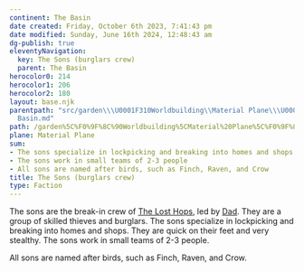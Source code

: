 ```yaml
---
continent: The Basin
date created: Friday, October 6th 2023, 7:41:43 pm
date modified: Sunday, June 16th 2024, 12:48:43 am
dg-publish: true
eleventyNavigation:
  key: The Sons (burglars crew)
  parent: The Basin
herocolor0: 214
herocolor1: 206
herocolor2: 180
layout: base.njk
parentpath: "src/garden\\\U0001F310Worldbuilding\\Material Plane\\\U0001F3DE️The Basin/The
  Basin.md"
path: /garden%5C%F0%9F%8C%90Worldbuilding%5CMaterial%20Plane%5C%F0%9F%8F%9E%EF%B8%8FThe%20Basin%5CFactions%5CLost%20Hops/The%20Sons%20%28burglars%20crew%29/
plane: Material Plane
sum:
- The sons specialize in lockpicking and breaking into homes and shops
- The sons work in small teams of 2-3 people
- All sons are named after birds, such as Finch, Raven, and Crow
title: The Sons (burglars crew)
type: Faction
---
```


The sons are the break-in crew of [The Lost Hops](/garden/%F0%9F%8C%90Worldbuilding%5CMaterial%20Plane%5C%F0%9F%8F%9E%EF%B8%8FThe%20Basin%5CFactions%5CLost%20Hops/The%20Lost%20Hops), led by [Dad](/garden/%F0%9F%8C%90Worldbuilding%5CMaterial%20Plane%5C%F0%9F%8F%9E%EF%B8%8FThe%20Basin%5CFactions%5CLost%20Hops/Dad). They are a group of skilled thieves and burglars. The sons specialize in lockpicking and breaking into homes and shops. They are quick on their feet and very stealthy. The sons work in small teams of 2-3 people.

All sons are named after birds, such as Finch, Raven, and Crow.